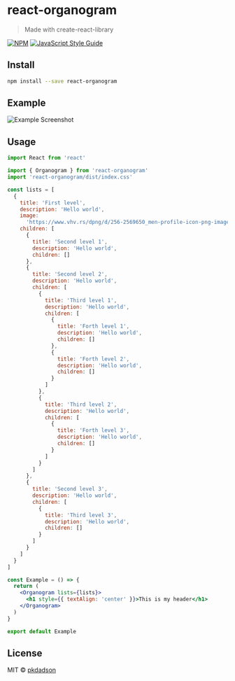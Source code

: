 # react-organogram

> Made with create-react-library

[![NPM](https://img.shields.io/npm/v/react-organogram.svg)](https://www.npmjs.com/package/react-organogram) [![JavaScript Style Guide](https://img.shields.io/badge/code_style-standard-brightgreen.svg)](https://standardjs.com)

## Install

```bash
npm install --save react-organogram
```

## Example

![Example Screenshot](https://user-images.githubusercontent.com/38428845/143792018-ea9b1c80-b8e3-43ed-bcd8-49d394eac57c.png)

## Usage

```jsx
import React from 'react'

import { Organogram } from 'react-organogram'
import 'react-organogram/dist/index.css'

const lists = [
  {
    title: 'First level',
    description: 'Hello world',
    image:
      'https://www.vhv.rs/dpng/d/256-2569650_men-profile-icon-png-image-free-download-searchpng.png',
    children: [
      {
        title: 'Second level 1',
        description: 'Hello world',
        children: []
      },
      {
        title: 'Second level 2',
        description: 'Hello world',
        children: [
          {
            title: 'Third level 1',
            description: 'Hello world',
            children: [
              {
                title: 'Forth level 1',
                description: 'Hello world',
                children: []
              },
              {
                title: 'Forth level 2',
                description: 'Hello world',
                children: []
              }
            ]
          },
          {
            title: 'Third level 2',
            description: 'Hello world',
            children: [
              {
                title: 'Forth level 3',
                description: 'Hello world',
                children: []
              }
            ]
          }
        ]
      },
      {
        title: 'Second level 3',
        description: 'Hello world',
        children: [
          {
            title: 'Third level 3',
            description: 'Hello world',
            children: []
          }
        ]
      }
    ]
  }
]

const Example = () => {
  return (
    <Organogram lists={lists}>
      <h1 style={{ textAlign: 'center' }}>This is my header</h1>
    </Organogram>
  )
}

export default Example
```

## License

MIT © [pkdadson](https://github.com/pkdadson)
